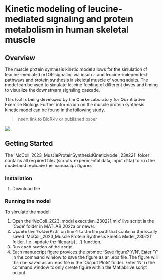 # Kinetic modeling of leucine-mediated signaling and protein metabolism in human skeletal muscle

## Overview

The muscle protein synthesis kinetic model allows for the simulation of leucine-mediated mTOR signaling via insulin- and leucine-independent pathways and protein synthesis in skeletal muscle of young adults. The model can be used to simulate leucine feeding of different doses and timing to visualize the downstream signaling cascade. 

This tool is being developed by the Clarke Laboratory for Quantitative Exercise Biology. Further information on the muscle protein synthesis kinetic model can be found in the following study.

> Insert link to BioRxiv or published paper
<img src="https://media.github.sfu.ca/user/1053/files/4532768b-11d6-48e7-bad4-34be4f65177e">

## Getting Started
The 'McColl_2023_MuscleProteinSynthesisKineticModel_230221' folder contains all required files (scripts, experimental data, input data) to run the model and replicate the manuscript figures. 

### Installation
1. Download the 

### Running the model

To simulate the model:
1. Open the ‘McColl_2023_model execution_230221.mlx’ live script in the ‘Code’ folder in MATLAB 2022a or newer. 
2. Update the ‘FolderPath’ on line 4 to the file path that contains the locally saved ‘McColl_2023_Muscle Protein Synthesis Kinetic Model_230221’ folder. I.e., update the fileparts(‘…’) function.
3. Run each section of the script.
4. Each manuscript figure provides the prompt: ‘Save figure? Y/N’. Enter 'Y' in the command window to save the figure as an .eps file. The figure will then be saved as an .eps file in the ‘Output Plots’ folder. Enter ’N’ in the command window to only create figure within the Matlab live script output. 

